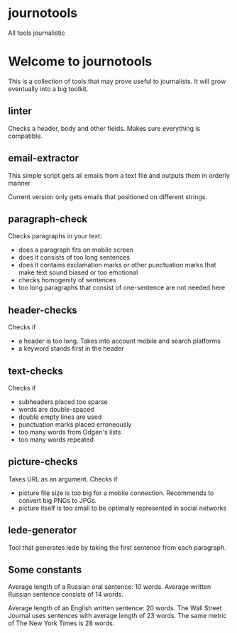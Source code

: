 
# journotools

All tools journalistic

# Welcome to journotools

This is a collection of tools that may prove useful to journalists. It will grow eventually into a big toolkit.

## linter

Checks a header, body and other fields. Makes sure everything is compatible.

## email-extractor

This simple script gets all emails from a text file and outputs them in orderly manner

Current version only gets emails that positioned on different strings.

## paragraph-check

Checks paragraphs in your text:

- does a paragraph fits on mobile screen
- does it consists of too long sentences
- does it contains exclamation marks or other punctuation marks that make text sound biased or too emotional
- checks homogenity of sentences
- too long paragraphs that consist of one-sentence are not needed here

## header-checks

Checks if

- a header is too long. Takes into account mobile and search platforms
- a keyword stands first in the header

## text-checks

Checks if

- subheaders placed too sparse
- words are double-spaced
- double empty lines are used
- punctuation marks placed erroneously
- too many words from Odgen's lists
- too many words repeated

## picture-checks

Takes URL as an argument. Checks if

- picture file size is too big for a mobile connection. Recommends to convert big PNGs to JPGs.
- picture itself is too small to be optimally represented in social networks

## lede-generator

Tool that generates lede by taking the first sentence from each paragraph.

## Some constants

Average length of a Russian oral sentence: 10 words. Average written Russian sentence consists of 14 words.

Average length of an English written sentence: 20 words. The Wall Street Journal uses sentences with average length of 23 words. The same metric of The New York Times is 28 words.
